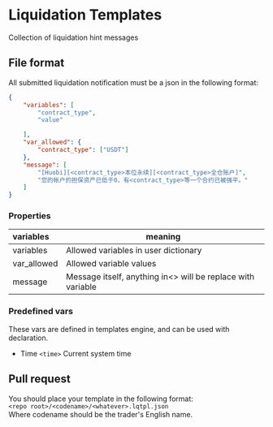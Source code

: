 # Liquidation Templates
Collection of liquidation hint messages

## File format

All submitted liquidation notification must be a json in the following format: 

```json
{
    "variables": [
        "contract_type",
        "value"

    ],
    "var_allowed": {
        "contract_type": ["USDT"]
    },
    "message": [
        "[Huobi][<contract_type>本位永续][<contract_type>全仓账户]",
        "您的帐户的担保资产已低于0，有<contract_type>等一个合约已被强平。"
    ]
}
```

### Properties

| variables | meaning |
|:-------|------|
| variables | Allowed variables in user dictionary |
| var_allowed | Allowed variable values |
| message | Message itself, anything in\<\> will be replace with variable |

### Predefined vars

These vars are defined in templates engine, and can be used with declaration.  
- Time `<time>`
  Current system time

## Pull request

You should place your template in the following format:  
`<repo root>/<codename>/<whatever>.lqtpl.json`  
Where codename should be the trader's English name.

